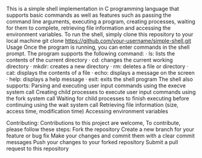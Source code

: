This is a simple shell implementation in C programming language that supports basic commands as well as features such as passing the command line arguments, executing a program, creating processes, waiting for them to complete, retrieving file information and accessing the environment variables.
To run the shell, simply clone this repository to your local machine
git clone https://github.com/your-username/simple-shell.git
Usage
 Once the program is running, you can enter commands in the shell prompt. The program supports the following command:
·        ls: lists the contents of the current directory
·        cd: changes the current working directory
·        mkdir: creates a new directory
·        rm: deletes a file or directory
·        cat: displays the contents of a file
·        echo: displays a message on the screen
·        help: displays a help message
·        exit: exits the shell program
The shell also supports:
Parsing and executing user input commands using the execve system call
Creating child processes to execute user input commands using the fork system call
Waiting for child processes to finish executing before continuing using the wait system call
Retrieving file information (size, access time, modification time)
Accessing environment variables

Contributing:
Contributions to this project are welcome, To contribute, please follow these steps:
Fork the repository
Create a new branch for your feature or bug fix
Make your changes and commit them with a clear commit messages
Push your changes to your forked repository
Submit a pull request to this repository
